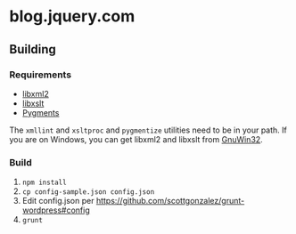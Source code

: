 blog.jquery.com
===============

## Building

### Requirements
* <a href="http://www.xmlsoft.org/">libxml2</a>
* <a href="http://xmlsoft.org/XSLT/">libxslt</a>
* <a href="http://pygments.org/">Pygments</a>

The `xmllint` and `xsltproc` and `pygmentize` utilities need to be in your path. If you are on Windows, you can get libxml2 and libxslt from <a href="http://sourceforge.net/projects/gnuwin32/files/">GnuWin32</a>.

### Build

1. `npm install`
2. `cp config-sample.json config.json`
3. Edit config.json per https://github.com/scottgonzalez/grunt-wordpress#config
4. `grunt`
